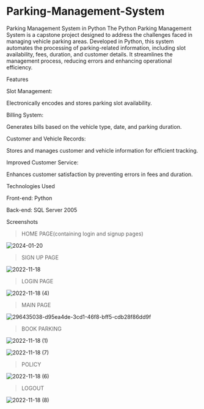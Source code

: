 # Parking-Management-System

Parking Management System in Python
The Python Parking Management System is a capstone project designed to address the challenges faced in managing vehicle parking areas. Developed in Python, this system automates the processing of parking-related information, including slot availability, fees, duration, and customer details. It streamlines the management process, reducing errors and enhancing operational efficiency.

Features

Slot Management:

Electronically encodes and stores parking slot availability.

Billing System:

Generates bills based on the vehicle type, date, and parking duration.

Customer and Vehicle Records:

Stores and manages customer and vehicle information for efficient tracking.

Improved Customer Service:

Enhances customer satisfaction by preventing errors in fees and duration.

Technologies Used

Front-end: Python

Back-end: SQL Server 2005

Screenshots

> HOME PAGE(containing login and signup pages) 

![2024-01-20](https://github.com/Gauravk04/Parking-Management-System/assets/121782880/9c2f8ba4-6269-45aa-b67f-78bfda1f345d)

> SIGN UP PAGE 

![2022-11-18](https://github.com/Gauravk04/Parking-Management-System/assets/121782880/f5bd3d8b-c747-485d-869c-18815ff70083)

> LOGIN PAGE 

![2022-11-18 (4)](https://github.com/Gauravk04/Parking-Management-System/assets/121782880/4dce29e7-f71f-4b08-b506-5b1ef8cd4d96)


> MAIN PAGE

![296435038-d95ea4de-3cd1-46f8-bff5-cdb28f86dd9f](https://github.com/Gauravk04/Parking-Management-System/assets/121782880/801bbeab-1e65-434a-ac15-555657c38de4)

> BOOK PARKING

![2022-11-18 (1)](https://github.com/Gauravk04/Parking-Management-System/assets/121782880/c4d9783a-25ee-4254-be40-67698f47be8e)

![2022-11-18 (7)](https://github.com/Gauravk04/Parking-Management-System/assets/121782880/f4535304-7cc6-42ff-8720-e96bf8f64a58)

> POLICY

![2022-11-18 (6)](https://github.com/Gauravk04/Parking-Management-System/assets/121782880/05382500-db79-4a6e-a1aa-30d0b68923d2)

> LOGOUT

![2022-11-18 (8)](https://github.com/Gauravk04/Parking-Management-System/assets/121782880/510c0bc6-b82f-4e82-a065-5378402485fd)

